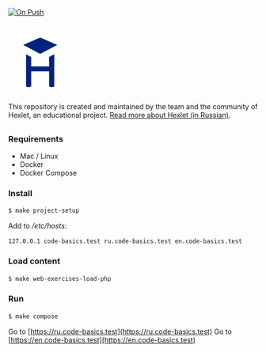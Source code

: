 [![On Push](https://github.com/hexlet-basics/hexlet_basics/workflows/On%20Push/badge.svg?branch=master)](https://github.com/hexlet-basics/hexlet_basics/actions)

##
[![Hexlet Ltd. logo](https://raw.githubusercontent.com/Hexlet/hexletguides.github.io/master/images/hexlet_logo128.png)](https://ru.hexlet.io/pages/about?utm_source=github&utm_medium=link&utm_campaign=hexlet-basics)

This repository is created and maintained by the team and the community of Hexlet, an educational project. [Read more about Hexlet (in Russian)](https://ru.hexlet.io/pages/about?utm_source=github&utm_medium=link&utm_campaign=hexlet-basics).
##
### Requirements

* Mac / Linux
* Docker
* Docker Compose

### Install

```sh
$ make project-setup
```

Add to _/etc/hosts_:

    127.0.0.1 code-basics.test ru.code-basics.test en.code-basics.test

### Load content

```sh
$ make web-exercises-load-php
```

### Run

```sh
$ make compose
```

Go to [https://ru.code-basics.test](https://ru.code-basics.test)
Go to [https://en.code-basics.test](https://en.code-basics.test)
